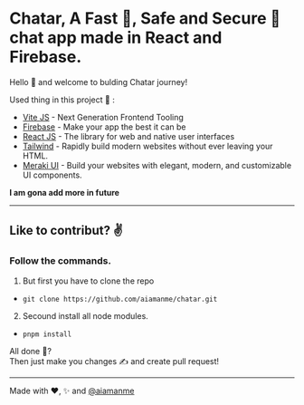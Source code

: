 # Chatar, A Fast 🚀, Safe and Secure 🔑 chat app made in React and Firebase.

Hello 👋 and welcome to bulding Chatar journey!

Used thing in this project 📜 :
- [Vite JS](https://vitejs.dev/) - Next Generation Frontend Tooling
- [Firebase](https://firebase.google.com/) - Make your app the
best it can be
- [React JS](https://react.dev/) - The library for web and native user interfaces 
- [Tailwind](https://tailwindcss.com/) - Rapidly build modern websites without ever leaving your HTML.
- [Meraki UI](https://merakiui.com/) - Build your websites with elegant, modern, and customizable UI components.

**I am gona add more in future**
- --

## Like to contribut? ✌️

### Follow the commands.

1. But first you have to clone the repo
- ```git clone https://github.com/aiamanme/chatar.git```

2. Secound install all node modules.
- ```pnpm install```  

All done 🤔?  
Then just make you changes ✍️ and create pull request!  

---

Made with ❤️, ✨ and [@aiamanme](https://github.com/aiamanme)
